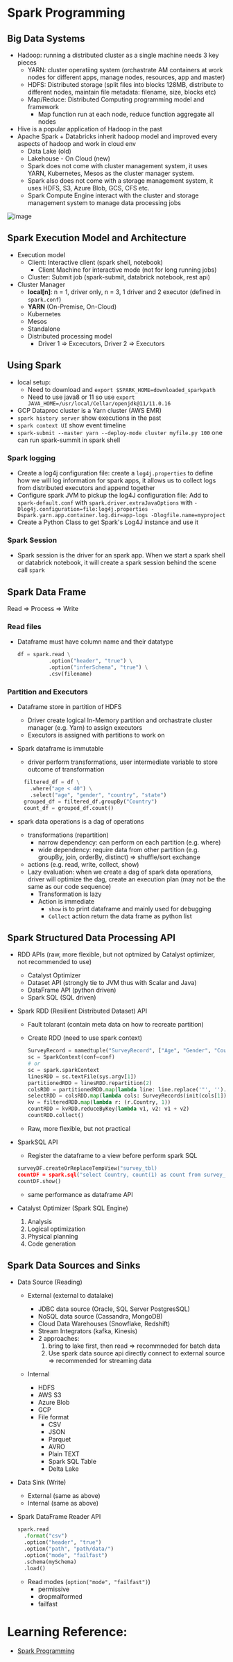 # Spark Programming

## Big Data Systems

* Hadoop: running a distributed cluster as a single machine needs 3 key pieces
  * YARN: cluster operatiing system (orchastrate AM containers at work nodes for different apps, manage nodes, resources, app and master)
  * HDFS: Distributed storage (split files into blocks 128MB, distribute to different nodes, maintain file metadata: filename, size, blocks etc)
  * Map/Reduce: Distributed Computing programming model and framework
    * Map function run at each node, reduce function aggregate all nodes
* Hive is a popular application of Hadoop in the past
* Apache Spark + Databricks inherit hadoop model and improved every aspects of hadoop and work in cloud env
  * Data Lake (old)
  * Lakehouse - On Cloud (new)
  * Spark does not come with cluster management system, it uses YARN, Kubernetes, Mesos as the cluster manager system. 
  * Spark also does not come with a storage management system, it uses HDFS, S3, Azure Blob, GCS, CFS etc.
  * Spark Compute Engine interact with the cluster and storage management system to manage data processing jobs

![image](reference_materials/datalake.png)

## Spark Execution Model and Architecture

* Execution model
  * Client: Interactive client (spark shell, notebook)
    * Client Machine for interactive mode (not for long running jobs)
  * Cluster: Submit job (spark-submit, databrick notebook, rest api)
* Cluster Manager 
  * **local[n]**: n = 1, driver only, n = 3, 1 driver and 2 executor (defined in `spark.conf`)
  * **YARN** (On-Premise, On-Cloud)
  * Kubernetes
  * Mesos
  * Standalone
  * Distributed processing model
    * Driver 1 => Excecutors, Driver 2 => Executors
    
## Using Spark

* local setup:
  * Need to download and `export $SPARK_HOME=downloaded_sparkpath`
  * Need to use java8 or 11 so use `export JAVA_HOME=/usr/local/Cellar/openjdk@11/11.0.16`
* GCP Dataproc cluster is a Yarn cluster (AWS EMR)
* `spark history server` show executions in the past
* `spark context UI` show event timeline
* `spark-submit --master yarn --deploy-mode cluster myfile.py 100` one can run spark-summit in spark shell

### Spark logging

* Create a log4j configuration file: create a `log4j.properties` to define how we will log information for spark apps, it allows us to collect logs from distributed executors and append together
* Configure spark JVM to pickup the log4J configuration file: Add to `spark-default.conf` with `spark.driver.extraJavaOptions` with `-Dlog4j.configuration=file:log4j.properties -Dspark.yarn.app.container.log.dir=app-logs -Dlogfile.name=myproject`
* Create a Python Class to get Spark's Log4J instance and use it

### Spark Session
* Spark session is the driver for an spark app. When we start a spark shell or databrick notebook, it will create a spark session behind the scene call `spark`


## Spark Data Frame

Read => Process => Write

### Read files

* Dataframe must have column name and their datatype

  ```python
  df = spark.read \
            .option("header", "true") \
            .option("inferSchema", "true") \
            .csv(filename)
  ```

### Partition and Executors

* Dataframe store in partition of HDFS
  * Driver create logical In-Memory partition and orchastrate cluster manager (e.g. Yarn) to assign executors
  * Executors is assigned with partitions to work on
* Spark dataframe is immutable
  * driver perform transformations, user intermediate variable to store outcome of transformation

  ```python
    filtered_df = df \
      .where("age < 40") \
      .select("age", "gender", "country", "state")
    grouped_df = filtered_df.groupBy("Country")
    count_df = grouped_df.count()
    ```

* spark data operations is a dag of operations
  * transformations (repartition)
    * narrow dependency: can perform on each partition (e.g. where)
    * wide dependency: require data from other partition (e.g. groupBy, join, orderBy, distinct) => shuffle/sort exchange
  * actions (e.g. read, write, collect, show)
  * Lazy evaluation: when we create a dag of spark data operations, driver will optimize the dag, create an execution plan (may not be the same as our code sequence)
    * Transformation is lazy
    * Action is immediate
      * `show` is to print dataframe and mainly used for debugging
      * `Collect` action return the data frame as python list

## Spark Structured Data Processing API

* RDD APIs (raw, more flexible, but not optmized by Catalyst optimizer, not recommended to use)
  * Catalyst Optimizer
  * Dataset API (strongly tie to JVM thus with Scalar and Java)
  * DataFrame API (python driven)
  * Spark SQL (SQL driven)

* Spark RDD (Resilient Distributed Dataset) API
  * Fault tolarant (contain meta data on how to recreate partition)
  * Create RDD (need to use spark context)

    ```python
    SurveyRecord = namedtuple("SurveyRecord", ["Age", "Gender", "Country", "State"])
    sc = SparkContext(conf=conf)
    # or
    sc = spark.sparkContext
    linesRDD = sc.textFile(sys.argv[1])
    partitionedRDD = linesRDD.repartition(2)
    colsRDD = partitionedRDD.map(lambda line: line.replace('"', '').split(","))
    selectRDD = colsRDD.map(lambda cols: SurveyRecords(init(cols[1]), cols[2], cols[3], cols[4]))
    kv = filteredRDD.map(lambda r: (r.Country, 1))
    countRDD = kvRDD.reduceByKey(lambda v1, v2: v1 + v2)
    countRDD.collect()
    ```
  * Raw, more flexible, but not practical

* SparkSQL API
  * Register the dataframe to a view before perform spark SQL

  ```python
  surveyDF.createOrReplaceTempView("survey_tbl)
  countDF = spark.sql("select Country, count(1) as count from survey_tbl where Age<40 group by Country")
  countDF.show()
  ```
  
  * same performance as dataframe API

* Catalyst Optimizer (Spark SQL Engine)
  1. Analysis
  2. Logical optimization
  3. Physical planning
  4. Code generation
  

## Spark Data Sources and Sinks

* Data Source (Reading)
  * External (external to datalake)
    * JDBC data source (Oracle, SQL Server PostgresSQL)
    * NoSQL data source (Cassandra, MongoDB)
    * Cloud Data Warehouses (Snowflake, Redshift)
    * Stream Integrators (kafka, Kinesis)
    * 2 approaches:
      1. bring to lake first, then read => recommneded for batch data
      2. Use spark data source api directly connect to external source => recommended for streaming data

  * Internal
    * HDFS
    * AWS S3
    * Azure Blob
    * GCP
    * File format
      * CSV
      * JSON
      * Parquet
      * AVRO
      * Plain TEXT
      * Spark SQL Table
      * Delta Lake

* Data Sink (Write)
  * External (same as above)
  * Internal (same as above)

* Spark DataFrame Reader API

  ```python
  spark.read
    .format("csv")
    .option("header", "true")
    .option("path", "path/data/")
    .option("mode", "failfast")
    .schema(mySchema)
    .load()
  ```

  * Read modes (`option("mode", "failfast")`)
    * permissive
    * dropmalformed
    * failfast



# Learning Reference:

* [Spark Programming](https://github.com/LearningJournal/Spark-Programming-In-Python.git)